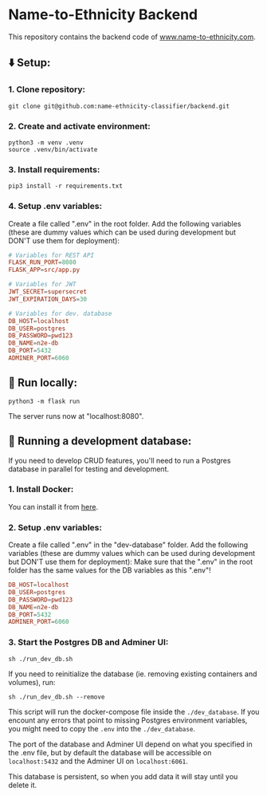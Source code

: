 # Name-to-Ethnicity Backend
This repository contains the backend code of www.name-to-ethnicity.com.

## ⬇️ Setup:
### 1. Clone repository:
```
git clone git@github.com:name-ethnicity-classifier/backend.git
```
### 2. Create and activate environment:
```
python3 -m venv .venv
source .venv/bin/activate
```
### 3. Install requirements:
```
pip3 install -r requirements.txt
```
### 4. Setup .env variables:
Create a file called ".env" in the root folder.
Add the following variables (these are dummy values which can be used during development but DON'T use them for deployment):

```conf
# Variables for REST API
FLASK_RUN_PORT=8080
FLASK_APP=src/app.py

# Variables for JWT
JWT_SECRET=supersecret
JWT_EXPIRATION_DAYS=30

# Variables for dev. database
DB_HOST=localhost
DB_USER=postgres
DB_PASSWORD=pwd123
DB_NAME=n2e-db
DB_PORT=5432
ADMINER_PORT=6060
```

## 🏃 Run locally:
```
python3 -m flask run
```
The server runs now at "localhost:8080".

## 🐳 Running a development database:
If you need to develop CRUD features, you'll need to run a Postgres database in parallel for testing and development.

### 1. Install Docker:
You can install it from [here](https://docs.docker.com/get-docker/).

### 2. Setup .env variables:
Create a file called ".env" in the "dev-database" folder.
Add the following variables (these are dummy values which can be used during development but DON'T use them for deployment):
Make sure that the ".env" in the root folder has the same values for the DB variables as this ".env"!

```conf
DB_HOST=localhost
DB_USER=postgres
DB_PASSWORD=pwd123
DB_NAME=n2e-db
DB_PORT=5432
ADMINER_PORT=6060
```

### 3. Start the Postgres DB and Adminer UI:
```
sh ./run_dev_db.sh
```

If you need to reinitialize the database (ie. removing existing containers and volumes), run:
```
sh ./run_dev_db.sh --remove
```

This script will run the docker-compose file inside the ``./dev_database``. If you encount any errors that point to missing Postgres environment variables, you might need to copy the ``.env`` into the ``./dev_database``.


The port of the database and Adminer UI depend on what you specified in the .env file, but by default the database will be accessible on ``localhost:5432`` and the Adminer UI on ``localhost:6061``.

This database is persistent, so when you add data it will stay until you delete it.
